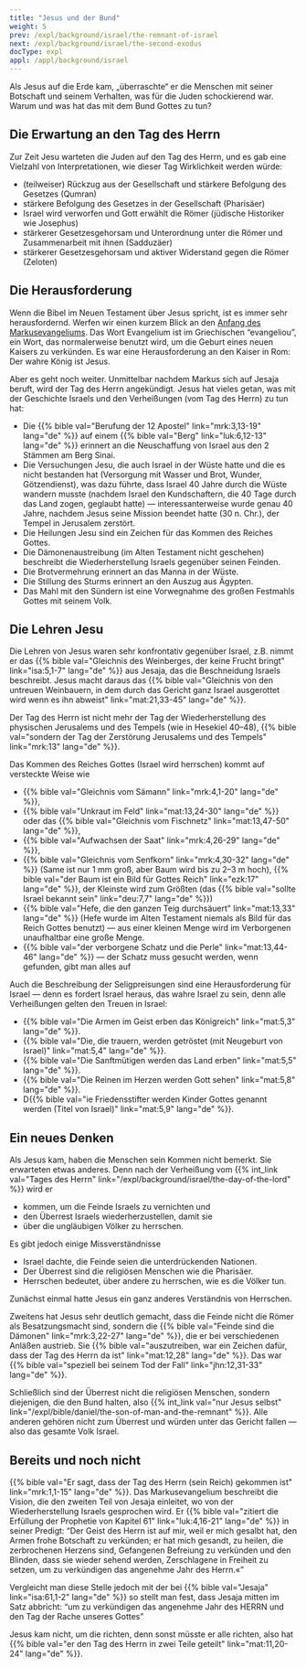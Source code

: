 ```yaml
---
title: "Jesus und der Bund"
weight: 5
prev: /expl/background/israel/the-remnant-of-israel
next: /expl/background/israel/the-second-exodus
docType: expl
appl: /appl/background/israel
---
```


Als Jesus auf die Erde kam, „überraschte“ er die Menschen mit seiner Botschaft und seinem Verhalten, was für die Juden schockierend war. Warum und was hat das mit dem Bund Gottes zu tun?

## Die Erwartung an den Tag des Herrn

<a name="f713"></a>
Zur Zeit Jesu warteten die Juden auf den Tag des Herrn, und es gab eine Vielzahl von Interpretationen, wie dieser Tag Wirklichkeit werden würde:

- (teilweiser) Rückzug aus der Gesellschaft und stärkere Befolgung des Gesetzes (Qumran)
- stärkere Befolgung des Gesetzes in der Gesellschaft (Pharisäer)
- Israel wird verworfen und Gott erwählt die Römer (jüdische Historiker wie Josephus)
- stärkerer Gesetzesgehorsam und Unterordnung unter die Römer und Zusammenarbeit mit ihnen (Sadduzäer)
- stärkerer Gesetzesgehorsam und aktiver Widerstand gegen die Römer (Zeloten)

## Die Herausforderung

<a name="c232"></a>
Wenn die Bibel im Neuen Testament über Jesus spricht, ist es immer sehr herausfordernd. Werfen wir einen kurzem Blick an den [Anfang des Markusevangeliums](https://biblehub.com/interlinear/mark/1-1.htm). Das Wort Evangelium ist im Griechischen “evangeliou”, ein Wort, das normalerweise benutzt wird, um die Geburt eines neuen Kaisers zu verkünden. Es war eine Herausforderung an den Kaiser in Rom: Der wahre König ist Jesus.

Aber es geht noch weiter. Unmittelbar nachdem Markus sich auf Jesaja beruft, wird der Tag des Herrn angekündigt. Jesus hat vieles getan, was mit der Geschichte Israels und den Verheißungen (vom Tag des Herrn) zu tun hat:

- Die {{% bible val="Berufung der 12 Apostel" link="mrk:3,13-19" lang="de" %}} auf einem {{% bible val="Berg" link="luk:6,12-13" lang="de" %}} erinnert an die Neuschaffung von Israel aus den 2 Stämmen am Berg Sinai.
- Die Versuchungen Jesu, die auch Israel in der Wüste hatte und die es nicht bestanden hat (Versorgung mit Wasser und Brot, Wunder, Götzendienst), was dazu führte, dass Israel 40 Jahre durch die Wüste wandern musste (nachdem Israel den Kundschaftern, die 40 Tage durch das Land zogen, geglaubt hatte) — interessanterweise wurde genau 40 Jahre, nachdem Jesus seine Mission beendet hatte (30 n. Chr.), der Tempel in Jerusalem zerstört.
- Die Heilungen Jesu sind ein Zeichen für das Kommen des Reiches Gottes.
- Die Dämonenaustreibung (im Alten Testament nicht geschehen) beschreibt die Wiederherstellung Israels gegenüber seinen Feinden.
- Die Brotvermehrung erinnert an das Manna in der Wüste.
- Die Stillung des Sturms erinnert an den Auszug aus Ägypten.
- Das Mahl mit den Sündern ist eine Vorwegnahme des großen Festmahls Gottes mit seinem Volk.

## Die Lehren Jesu

<a name="221c"></a>
Die Lehren von Jesus waren sehr konfrontativ gegenüber Israel, z.B. nimmt er das {{% bible val="Gleichnis des Weinberges, der keine Frucht bringt" link="isa:5,1-7" lang="de" %}} aus Jesaja, das die Beschneidung Israels beschreibt. Jesus macht daraus das {{% bible val="Gleichnis von den untreuen Weinbauern, in dem durch das Gericht ganz Israel ausgerottet wird wenn es ihn abweist" link="mat:21,33-45" lang="de" %}}.

Der Tag des Herrn ist nicht mehr der Tag der Wiederherstellung des physischen Jerusalems und des Tempels (wie in Hesekiel 40–48), {{% bible val="sondern der Tag der Zerstörung Jerusalems und des Tempels" link="mrk:13" lang="de" %}}.

Das Kommen des Reiches Gottes (Israel wird herrschen) kommt auf versteckte Weise wie

- {{% bible val="Gleichnis vom Sämann" link="mrk:4,1-20" lang="de" %}},
- {{% bible val="Unkraut im Feld" link="mat:13,24-30" lang="de" %}} oder das {{% bible val="Gleichnis vom Fischnetz" link="mat:13,47-50" lang="de" %}},
- {{% bible val="Aufwachsen der Saat" link="mrk:4,26-29" lang="de" %}},
- {{% bible val="Gleichnis vom Senfkorn" link="mrk:4,30-32" lang="de" %}} (Same ist nur 1 mm groß, aber Baum wird bis zu 2–3 m hoch), {{% bible val="der Baum ist ein Bild für Gottes Reich" link="ezk:17" lang="de" %}}, der Kleinste wird zum Größten (das {{% bible val="sollte Israel bekannt sein" link="deu:7,7" lang="de" %}})
- {{% bible val="Hefe, die den ganzen Teig durchsäuert" link="mat:13,33" lang="de" %}} (Hefe wurde im Alten Testament niemals als Bild für das Reich Gottes benutzt) — aus einer kleinen Menge wird im Verborgenen unaufhaltbar eine große Menge.
- {{% bible val="der verborgene Schatz und die Perle" link="mat:13,44-46" lang="de" %}} — der Schatz muss gesucht werden, wenn gefunden, gibt man alles auf

Auch die Beschreibung der Seligpreisungen sind eine Herausforderung für Israel — denn es fordert Israel heraus, das wahre Israel zu sein, denn alle Verheißungen gelten den Treuen in Israel:

- {{% bible val="Die Armen im Geist erben das Königreich" link="mat:5,3" lang="de" %}}.
- {{% bible val="Die, die trauern, werden getröstet (mit Neugeburt von Israel)" link="mat:5,4" lang="de" %}}.
- {{% bible val="Die Sanftmütigen werden das Land erben" link="mat:5,5" lang="de" %}}.
- {{% bible val="Die Reinen im Herzen werden Gott sehen" link="mat:5,8" lang="de" %}}.
- D{{% bible val="ie Friedensstifter werden Kinder Gottes genannt werden (Titel von Israel)" link="mat:5,9" lang="de" %}}.

## Ein neues Denken

<a name="3cee"></a>
Als Jesus kam, haben die Menschen sein Kommen nicht bemerkt. Sie erwarteten etwas anderes. Denn nach der Verheißung vom {{% int_link val="Tages des Herrn" link="/expl/background/israel/the-day-of-the-lord" %}} wird er

- kommen, um die Feinde Israels zu vernichten und
- den Überrest Israels wiederherzustellen, damit sie
- über die ungläubigen Völker zu herrschen.

Es gibt jedoch einige Missverständnisse

- Israel dachte, die Feinde seien die unterdrückenden Nationen.
- Der Überrest sind die religiösen Menschen wie die Pharisäer.
- Herrschen bedeutet, über andere zu herrschen, wie es die Völker tun.

Zunächst einmal hatte Jesus ein ganz anderes Verständnis von Herrschen.

Zweitens hat Jesus sehr deutlich gemacht, dass die Feinde nicht die Römer als Besatzungsmacht sind, sondern die {{% bible val="Feinde sind die Dämonen" link="mrk:3,22-27" lang="de" %}}, die er bei verschiedenen Anläßen austrieb. Sie {{% bible val="auszutreiben, war ein Zeichen dafür, dass der Tag des Herrn da ist" link="mat:12,28" lang="de" %}}. Das war {{% bible val="speziell bei seinem Tod der Fall" link="jhn:12,31-33" lang="de" %}}.

Schließlich sind der Überrest nicht die religiösen Menschen, sondern diejenigen, die den Bund halten, also {{% int_link val="nur Jesus selbst" link="/expl/bible/daniel/the-son-of-man-and-the-remnant" %}}. Alle anderen gehören nicht zum Überrest und würden unter das Gericht fallen — also das gesamte Volk Israel.

## Bereits und noch nicht

<a name="5788"></a>
{{% bible val="Er sagt, dass der Tag des Herrn (sein Reich) gekommen ist" link="mrk:1,1-15" lang="de" %}}. Das Markusevangelium beschreibt die Vision, die den zweiten Teil von Jesaja einleitet, wo von der Wiederherstellung Israels gesprochen wird. Er {{% bible val="zitiert die Erfüllung der Prophetie von Kapitel 61" link="luk:4,16-21" lang="de" %}} in seiner Predigt: “Der Geist des Herrn ist auf mir, weil er mich gesalbt hat, den Armen frohe Botschaft zu verkünden; er hat mich gesandt, zu heilen, die zerbrochenen Herzens sind, Gefangenen Befreiung zu verkünden und den Blinden, dass sie wieder sehend werden, Zerschlagene in Freiheit zu setzen, um zu verkündigen das angenehme Jahr des Herrn.«”

Vergleicht man diese Stelle jedoch mit der bei {{% bible val="Jesaja" link="isa:61,1-2" lang="de" %}} so stellt man fest, dass Jesaja mitten im Satz abbricht: “um zu verkündigen das angenehme Jahr des HERRN und den Tag der Rache unseres Gottes”

Jesus kam nicht, um die richten, denn sonst müsste er alle richten, also hat {{% bible val="er den Tag des Herrn in zwei Teile geteilt" link="mat:11,20-24" lang="de" %}}.

